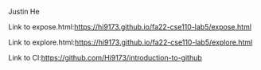 Justin He

Link to expose.html:https://hi9173.github.io/fa22-cse110-lab5/expose.html

Link to explore.html:https://hi9173.github.io/fa22-cse110-lab5/explore.html

Link to CI:https://github.com/Hi9173/introduction-to-github